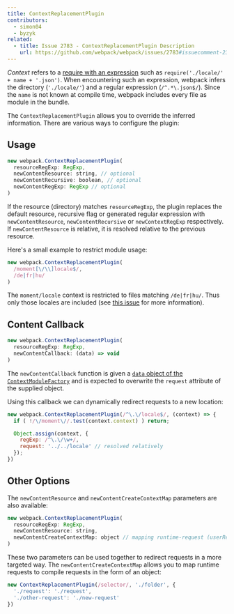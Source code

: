```yaml
---
title: ContextReplacementPlugin
contributors:
  - simon04
  - byzyk
related:
  - title: Issue 2783 - ContextReplacementPlugin Description
    url: https://github.com/webpack/webpack/issues/2783#issuecomment-234137265
---
```


*Context* refers to a [require with an expression](/guides/dependency-management/#require-with-expression) such as `require('./locale/' + name + '.json')`. When encountering such an expression, webpack infers the directory (`'./locale/'`) and a regular expression (`/^.*\.json$/`). Since the `name` is not known at compile time, webpack includes every file as module in the bundle.

The `ContextReplacementPlugin` allows you to override the inferred information. There are various ways to configure the plugin:


## Usage

```javascript
new webpack.ContextReplacementPlugin(
  resourceRegExp: RegExp,
  newContentResource: string, // optional
  newContentRecursive: boolean, // optional
  newContentRegExp: RegExp // optional
)
```

If the resource (directory) matches `resourceRegExp`, the plugin replaces the default resource, recursive flag or generated regular expression with `newContentResource`, `newContentRecursive` or `newContextRegExp` respectively. If `newContentResource` is relative, it is resolved relative to the previous resource.

Here's a small example to restrict module usage:

```javascript
new webpack.ContextReplacementPlugin(
  /moment[\/\\]locale$/,
  /de|fr|hu/
)
```

The `moment/locale` context is restricted to files matching `/de|fr|hu/`. Thus only those locales are included (see [this issue](https://github.com/moment/moment/issues/2373) for more information).


## Content Callback

```javascript
new webpack.ContextReplacementPlugin(
  resourceRegExp: RegExp,
  newContentCallback: (data) => void
)
```

The `newContentCallback` function is given a [`data` object of the `ContextModuleFactory`](/api/plugins/module-factories/) and is expected to overwrite the `request` attribute of the supplied object.

Using this callback we can dynamically redirect requests to a new location:

```javascript
new webpack.ContextReplacementPlugin(/^\.\/locale$/, (context) => {
  if ( !/\/moment\//.test(context.context) ) return;

  Object.assign(context, {
    regExp: /^\.\/\w+/,
    request: '../../locale' // resolved relatively
  });
})
```


## Other Options

The `newContentResource` and `newContentCreateContextMap` parameters are also available:

```javascript
new webpack.ContextReplacementPlugin(
  resourceRegExp: RegExp,
  newContentResource: string,
  newContentCreateContextMap: object // mapping runtime-request (userRequest) to compile-time-request (request)
)
```

These two parameters can be used together to redirect requests in a more targeted way. The `newContentCreateContextMap` allows you to map runtime requests to compile requests in the form of an object:

```javascript
new ContextReplacementPlugin(/selector/, './folder', {
  './request': './request',
  './other-request': './new-request'
})
```
